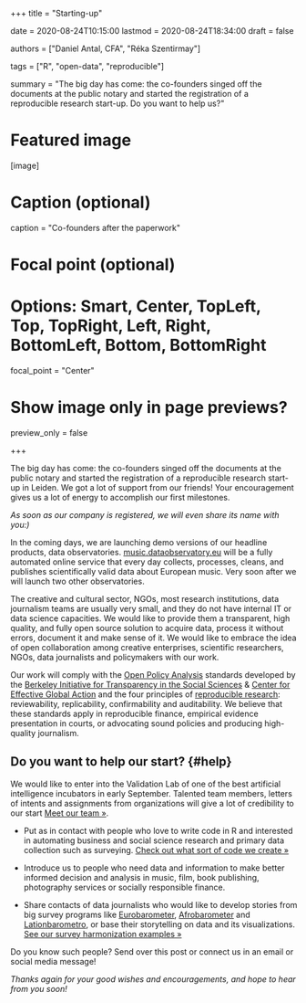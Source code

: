 +++
title = "Starting-up"

date = 2020-08-24T10:15:00
lastmod = 2020-08-24T18:34:00
draft = false

authors = ["Daniel Antal, CFA", "Réka Szentirmay"]

tags = ["R", "open-data", "reproducible"]

summary = "The big day has come: the co-founders singed off the documents at the public notary and started the registration of a reproducible research start-up. Do you want to help us?"

# Featured image
[image]
  # Caption (optional)
  caption = "Co-founders after the paperwork"

  # Focal point (optional)
  # Options: Smart, Center, TopLeft, Top, TopRight, Left, Right, BottomLeft, Bottom, BottomRight
  focal_point = "Center"

  # Show image only in page previews?
  preview_only = false

+++

The big day has come: the co-founders singed off the documents at the public notary and started the registration of a reproducible research start-up in Leiden.  We got a lot of support from our friends! Your encouragement gives us a lot of energy to accomplish our first milestones. 

*As soon as our company is registered, we will even share its name with you:)*

In the coming days, we are launching demo versions of our headline products, data observatories. [music.dataobservatory.eu](https://music.dataobservatory.eu/index.html) will be a fully automated online service that every day collects, processes, cleans, and publishes scientifically valid data about European music.  Very soon after we will launch two other observatories.

The creative and cultural sector, NGOs, most research institutions, data journalism teams are usually very small, and they do not have internal IT or data science capacities.  We would like to provide them a transparent, high quality, and fully open source solution to acquire data, process it without errors, document it and make sense of it. We would like to embrace the idea of open collaboration among creative enterprises, scientific researchers, NGOs, data journalists and policymakers with our work.

Our work will comply with the [Open Policy Analysis](https://www.bitss.org/opa/) standards developed by the [Berkeley Initiative for Transparency in the Social Sciences](https://www.bitss.org/) & [Center for Effective Global Action](https://cega.berkeley.edu/) and the four principles of [reproducible research](http://dataobservatory.eu/reproducible/): reviewability, replicability, confirmability and auditability.  We believe that these standards apply in reproducible finance, empirical evidence presentation in courts, or advocating sound policies and producing high-quality journalism.

## Do you want to help our start? {#help}

We would like to enter into the Validation Lab of one of the best artificial intelligence incubators in early September. Talented team members, letters of intents and assignments from organizations will give a lot of credibility to our start [Meet our team »](http://dataobservatory.eu/team/).

- Put as in contact with people who love to write code in R and interested in automating business and social science research and primary data collection such as surveying. [Check out what sort of code we create »](http://dataobservatory.eu/#featured)

- Introduce us to people who need data and information to make better informed decision and analysis in music, film, book publishing, photography services or socially responsible finance.

- Share contacts of data journalists who would like to develop stories from big survey programs like [Eurobarometer](https://ec.europa.eu/commfrontoffice/publicopinion/index.cfm), [Afrobarometer](https://www.afrobarometer.org/) and [Lationbarometro](https://www.latinobarometro.org/lat.jsp), or base their storytelling on data and its visualizations. [See our survey harmonization examples »](http://retroharmonize.satellitereport.com/)

Do you know such people?  Send over this post or connect us in an email or social media message!

*Thanks again for your good wishes and encouragements, and hope to hear from you soon!*
